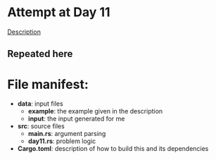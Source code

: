 # Attempt at Day 11

[Description](https://adventofcode.com/2022/day/11)


## Repeated here



# File manifest:

* __data__: input files
    + __example__: the example given in the description
    + __input__: the input generated for me
* __src__: source files
    + __main.rs__: argument parsing
    + __day11.rs__: problem logic
* __Cargo.toml__: description of how to build this and its dependencies
